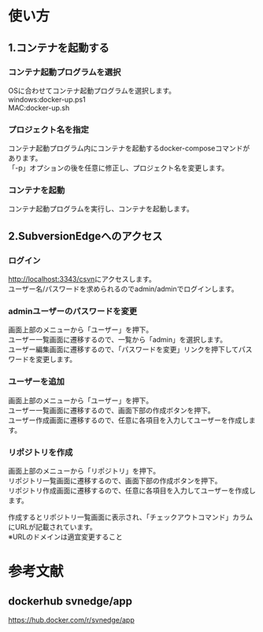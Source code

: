 # 使い方
## 1.コンテナを起動する
### コンテナ起動プログラムを選択
OSに合わせてコンテナ起動プログラムを選択します。<br/>
windows:docker-up.ps1<br/>
MAC:docker-up.sh

### プロジェクト名を指定
コンテナ起動プログラム内にコンテナを起動するdocker-composeコマンドがあります。<br/>
「-p」オプションの後を任意に修正し、プロジェクト名を変更します。

### コンテナを起動
コンテナ起動プログラムを実行し、コンテナを起動します。

## 2.SubversionEdgeへのアクセス
### ログイン
[http://localhost:3343/csvn](http://localhost:3343/csvn)にアクセスします。<br/>
ユーザー名/パスワードを求められるのでadmin/adminでログインします。

### adminユーザーのパスワードを変更
画面上部のメニューから「ユーザー」を押下。<br/>
ユーザー一覧画面に遷移するので、一覧から「admin」を選択します。<br/>
ユーザー編集画面に遷移するので、「パスワードを変更」リンクを押下してパスワードを変更します。

### ユーザーを追加
画面上部のメニューから「ユーザー」を押下。<br/>
ユーザー一覧画面に遷移するので、画面下部の作成ボタンを押下。<br/>
ユーザー作成画面に遷移するので、任意に各項目を入力してユーザーを作成します。

### リポジトリを作成
画面上部のメニューから「リポジトリ」を押下。<br/>
リポジトリ一覧画面に遷移するので、画面下部の作成ボタンを押下。<br/>
リポジトリ作成画面に遷移するので、任意に各項目を入力してユーザーを作成します。

作成するとリポジトリ一覧画面に表示され、「チェックアウトコマンド」カラムにURLが記載されています。<br/>
※URLのドメインは適宜変更すること

# 参考文献
## dockerhub svnedge/app
https://hub.docker.com/r/svnedge/app